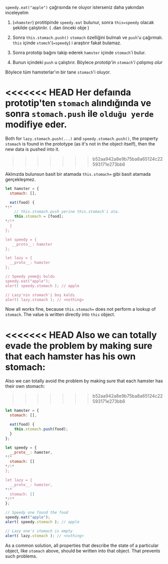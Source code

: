 `speedy.eat("apple")` çağrısında ne oluyor isterseniz daha yakından inceleyelim

1. (`=hamster`) protitipinde `speedy.eat` bulunur, sonra `this=speedy` olacak şekilde çalıştırılır. ( .dan önceki obje )

2. Sonra `this.stomach.push()` `stomach` özelliğini bulmalı ve `push`'u çağırmalı. `this` içinde `stomch`'(`=speedy`) i araştırır fakat bulamaz. 

3. Sonra prototip bağını takip ederek `hamster` içinde `stomach`'i bulur.

4. Bunun içindeki `push` u çalıştırır. Böylece *prototip'in `stomach`'i çalışmış olur*

Böylece tüm hamsterlar'ın bir tane `stomach`'i oluyor.

<<<<<<< HEAD
Her defaında prototip'ten `stomach` alındığında ve sonra `stomach.push` ile `olduğu yerde` modifiye eder.
=======
Both for `lazy.stomach.push(...)` and `speedy.stomach.push()`, the property `stomach` is found in the prototype (as it's not in the object itself), then the new data is pushed into it.
>>>>>>> b52aa942a8e9b75ba8a65124c22593171e273bb6

Aklınızda bulunsun basit bir atamada `this.stomach=` gibi basit atamada gerçekleşmez.

```js run
let hamster = {
  stomach: [],

  eat(food) {
*!*
    // this.stomach.push yerine this.stomach'i ata.
    this.stomach = [food];
*/!*
  }
};

let speedy = {
   __proto__: hamster
};

let lazy = {
  __proto__: hamster
};

// Speedy yemeği buldu
speedy.eat("apple");
alert( speedy.stomach ); // apple

// Lazy'nin stomach'i boş kaldı
alert( lazy.stomach ); // <nothing>
```

Now all works fine, because `this.stomach=` does not perform a lookup of `stomach`. The value is written directly into `this` object.

<<<<<<< HEAD
Also we can totally evade the problem by making sure that each hamster has his own stomach:
=======
Also we can totally avoid the problem by making sure that each hamster has their own stomach:
>>>>>>> b52aa942a8e9b75ba8a65124c22593171e273bb6

```js run
let hamster = {
  stomach: [],

  eat(food) {
    this.stomach.push(food);
  }
};

let speedy = {
  __proto__: hamster,
*!*
  stomach: []
*/!*
};

let lazy = {
  __proto__: hamster,
*!*
  stomach: []
*/!*
};

// Speedy one found the food
speedy.eat("apple");
alert( speedy.stomach ); // apple

// Lazy one's stomach is empty
alert( lazy.stomach ); // <nothing>
```

As a common solution, all properties that describe the state of a particular object, like `stomach` above, should be written into that object. That prevents such problems.
